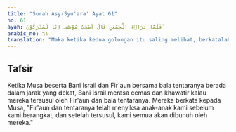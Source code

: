 ```yaml
---
title: "Surah Asy-Syu'ara' Ayat 61"
no: 61
ayah: فَلَمَّا تَرَاۤءَ الْجَمْعٰنِ قَالَ اَصْحٰبُ مُوْسٰٓى اِنَّا لَمُدْرَكُوْنَ ۚ  
arabic_no: ٦١
translation: "Maka ketika kedua golongan itu saling melihat, berkatalah pengikut-pengikut Musa, “Kita benar-benar akan tersusul.”"
---
```


## Tafsir

Ketika Musa beserta Bani Israil dan Fir'aun bersama bala tentaranya berada dalam jarak yang dekat, Bani Israil merasa cemas dan khawatir kalau mereka tersusul oleh Fir'aun dan bala tentaranya. Mereka berkata kepada Musa, "Fir'aun dan tentaranya telah menyiksa anak-anak kami sebelum kami berangkat, dan setelah tersusul, kami semua akan dibunuh oleh mereka."